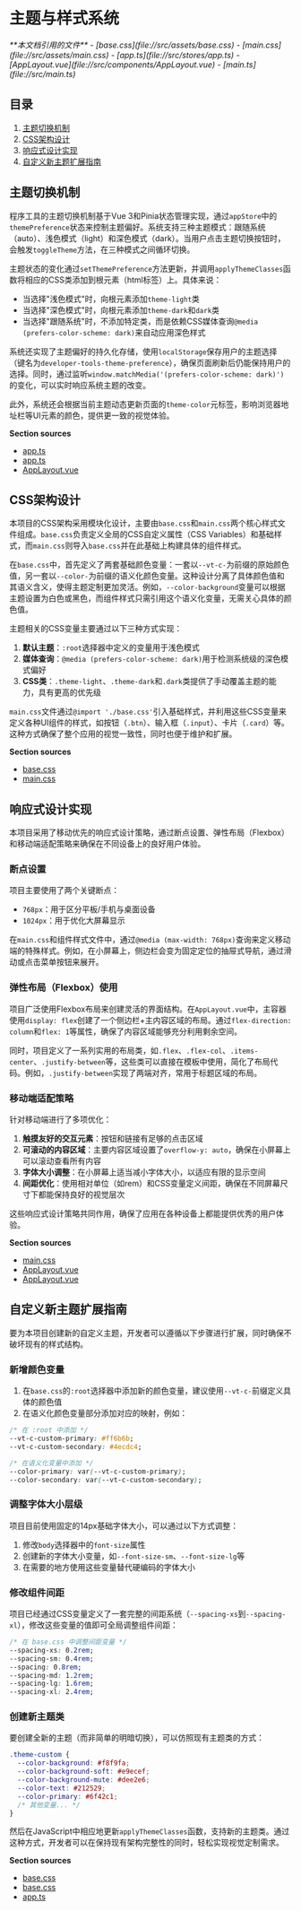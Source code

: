 # 主题与样式系统

<cite>
**本文档引用的文件**
- [base.css](file://src/assets/base.css)
- [main.css](file://src/assets/main.css)
- [app.ts](file://src/stores/app.ts)
- [AppLayout.vue](file://src/components/AppLayout.vue)
- [main.ts](file://src/main.ts)
</cite>

## 目录
1. [主题切换机制](#主题切换机制)
2. [CSS架构设计](#css架构设计)
3. [响应式设计实现](#响应式设计实现)
4. [自定义新主题扩展指南](#自定义新主题扩展指南)

## 主题切换机制

程序工具的主题切换机制基于Vue 3和Pinia状态管理实现，通过`appStore`中的`themePreference`状态来控制主题偏好。系统支持三种主题模式：跟随系统（auto）、浅色模式（light）和深色模式（dark）。当用户点击主题切换按钮时，会触发`toggleTheme`方法，在三种模式之间循环切换。

主题状态的变化通过`setThemePreference`方法更新，并调用`applyThemeClasses`函数将相应的CSS类添加到根元素（html标签）上。具体来说：
- 当选择"浅色模式"时，向根元素添加`theme-light`类
- 当选择"深色模式"时，向根元素添加`theme-dark`和`dark`类
- 当选择"跟随系统"时，不添加特定类，而是依赖CSS媒体查询`@media (prefers-color-scheme: dark)`来自动应用深色样式

系统还实现了主题偏好的持久化存储，使用`localStorage`保存用户的主题选择（键名为`developer-tools-theme-preference`），确保页面刷新后仍能保持用户的选择。同时，通过监听`window.matchMedia('(prefers-color-scheme: dark)')`的变化，可以实时响应系统主题的改变。

此外，系统还会根据当前主题动态更新页面的`theme-color`元标签，影响浏览器地址栏等UI元素的颜色，提供更一致的视觉体验。

**Section sources**
- [app.ts](file://src/stores/app.ts#L50-L99)
- [app.ts](file://src/stores/app.ts#L210-L252)
- [AppLayout.vue](file://src/components/AppLayout.vue#L10-L25)

## CSS架构设计

本项目的CSS架构采用模块化设计，主要由`base.css`和`main.css`两个核心样式文件组成。`base.css`负责定义全局的CSS自定义属性（CSS Variables）和基础样式，而`main.css`则导入`base.css`并在此基础上构建具体的组件样式。

在`base.css`中，首先定义了两套基础颜色变量：一套以`--vt-c-`为前缀的原始颜色值，另一套以`--color-`为前缀的语义化颜色变量。这种设计分离了具体颜色值和其语义含义，使得主题定制更加灵活。例如，`--color-background`变量可以根据主题设置为白色或黑色，而组件样式只需引用这个语义化变量，无需关心具体的颜色值。

主题相关的CSS变量主要通过以下三种方式实现：
1. **默认主题**：`:root`选择器中定义的变量用于浅色模式
2. **媒体查询**：`@media (prefers-color-scheme: dark)`用于检测系统级的深色模式偏好
3. **CSS类**：`.theme-light`、`.theme-dark`和`.dark`类提供了手动覆盖主题的能力，具有更高的优先级

`main.css`文件通过`@import './base.css'`引入基础样式，并利用这些CSS变量来定义各种UI组件的样式，如按钮（`.btn`）、输入框（`.input`）、卡片（`.card`）等。这种方式确保了整个应用的视觉一致性，同时也便于维护和扩展。

**Section sources**
- [base.css](file://src/assets/base.css#L0-L196)
- [main.css](file://src/assets/main.css#L1-L326)

## 响应式设计实现

本项目采用了移动优先的响应式设计策略，通过断点设置、弹性布局（Flexbox）和移动端适配策略来确保在不同设备上的良好用户体验。

### 断点设置
项目主要使用了两个关键断点：
- `768px`：用于区分平板/手机与桌面设备
- `1024px`：用于优化大屏幕显示

在`main.css`和组件样式文件中，通过`@media (max-width: 768px)`查询来定义移动端的特殊样式。例如，在小屏幕上，侧边栏会变为固定定位的抽屉式导航，通过滑动或点击菜单按钮来展开。

### 弹性布局（Flexbox）使用
项目广泛使用Flexbox布局来创建灵活的界面结构。在`AppLayout.vue`中，主容器使用`display: flex`创建了一个侧边栏+主内容区域的布局。通过`flex-direction: column`和`flex: 1`等属性，确保了内容区域能够充分利用剩余空间。

同时，项目定义了一系列实用的布局类，如`.flex`、`.flex-col`、`.items-center`、`.justify-between`等，这些类可以直接在模板中使用，简化了布局代码。例如，`.justify-between`实现了两端对齐，常用于标题区域的布局。

### 移动端适配策略
针对移动端进行了多项优化：
1. **触摸友好的交互元素**：按钮和链接有足够的点击区域
2. **可滚动的内容区域**：主要内容区域设置了`overflow-y: auto`，确保在小屏幕上可以滚动查看所有内容
3. **字体大小调整**：在小屏幕上适当减小字体大小，以适应有限的显示空间
4. **间距优化**：使用相对单位（如rem）和CSS变量定义间距，确保在不同屏幕尺寸下都能保持良好的视觉层次

这些响应式设计策略共同作用，确保了应用在各种设备上都能提供优秀的用户体验。

**Section sources**
- [main.css](file://src/assets/main.css#L211-L324)
- [AppLayout.vue](file://src/components/AppLayout.vue#L400-L447)
- [AppLayout.vue](file://src/components/AppLayout.vue#L500-L544)

## 自定义新主题扩展指南

要为本项目创建新的自定义主题，开发者可以遵循以下步骤进行扩展，同时确保不破坏现有的样式结构。

### 新增颜色变量
1. 在`base.css`的`:root`选择器中添加新的颜色变量，建议使用`--vt-c-`前缀定义具体的颜色值
2. 在语义化颜色变量部分添加对应的映射，例如：
```css
/* 在 :root 中添加 */
--vt-c-custom-primary: #ff6b6b;
--vt-c-custom-secondary: #4ecdc4;

/* 在语义化变量中添加 */
--color-primary: var(--vt-c-custom-primary);
--color-secondary: var(--vt-c-custom-secondary);
```

### 调整字体大小层级
项目目前使用固定的14px基础字体大小，可以通过以下方式调整：
1. 修改`body`选择器中的`font-size`属性
2. 创建新的字体大小变量，如`--font-size-sm`、`--font-size-lg`等
3. 在需要的地方使用这些变量替代硬编码的字体大小

### 修改组件间距
项目已经通过CSS变量定义了一套完整的间距系统（`--spacing-xs`到`--spacing-xl`），修改这些变量的值即可全局调整组件间距：
```css
/* 在 base.css 中调整间距变量 */
--spacing-xs: 0.2rem;
--spacing-sm: 0.4rem;
--spacing: 0.8rem;
--spacing-md: 1.2rem;
--spacing-lg: 1.6rem;
--spacing-xl: 2.4rem;
```

### 创建新主题类
要创建全新的主题（而非简单的明暗切换），可以仿照现有主题类的方式：
```css
.theme-custom {
  --color-background: #f8f9fa;
  --color-background-soft: #e9ecef;
  --color-background-mute: #dee2e6;
  --color-text: #212529;
  --color-primary: #6f42c1;
  /* 其他变量... */
}
```

然后在JavaScript中相应地更新`applyThemeClasses`函数，支持新的主题类。通过这种方式，开发者可以在保持现有架构完整性的同时，轻松实现视觉定制需求。

**Section sources**
- [base.css](file://src/assets/base.css#L43-L90)
- [base.css](file://src/assets/base.css#L131-L196)
- [app.ts](file://src/stores/app.ts#L50-L99)